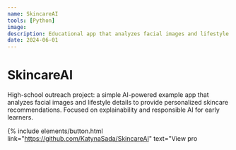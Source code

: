 ```yaml
---
name: SkincareAI
tools: [Python]
image:
description: Educational app that analyzes facial images and lifestyle details to suggest personalized skincare routines.
date: 2024-06-01
---
```

# SkincareAI

High-school outreach project: a simple AI-powered example app that analyzes facial images and lifestyle details to provide personalized skincare recommendations. Focused on explainability and responsible AI for early learners.

{% include elements/button.html link="https://github.com/KatynaSada/SkincareAI" text="View pro